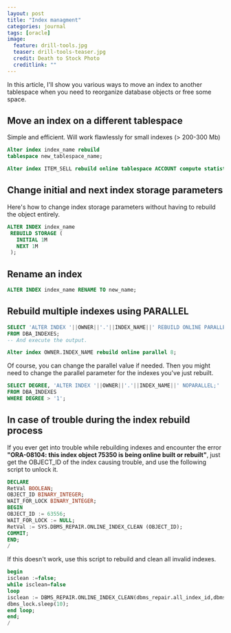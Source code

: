 ```yaml
---
layout: post
title: "Index managment"
categories: journal
tags: [oracle]
image:
  feature: drill-tools.jpg
  teaser: drill-tools-teaser.jpg
  credit: Death to Stock Photo
  creditlink: ""
---
```

In this article, I'll show you various ways to move an index to another tablespace when you need to reorganize database objects or free some space.

## Move an index on a different tablespace

Simple and efficient. Will work flawlessly for small indexes (> 200-300 Mb)

``` SQL
Alter index index_name rebuild
tablespace new_tablespace_name;

Alter index ITEM_SELL rebuild online tablespace ACCOUNT compute statistics;

```

## Change initial and next index storage parameters

Here's how to change index storage parameters without having to rebuild the object entirely.

``` SQL
ALTER INDEX index_name
 REBUILD STORAGE (
   INITIAL 1M
   NEXT 1M
 );
```

## Rename an index

``` SQL
ALTER INDEX index_name RENAME TO new_name;
```

## Rebuild multiple indexes using PARALLEL

``` SQL
SELECT 'ALTER INDEX '||OWNER||'.'||INDEX_NAME||' REBUILD ONLINE PARALLEL 8;'
FROM DBA_INDEXES;
-- And execute the output.

Alter index OWNER.INDEX_NAME rebuild online parallel 8;
```

Of course, you can change the parallel value if needed.
Then you might need to change the parallel parameter for the indexes you've just rebuilt.

``` SQL
SELECT DEGREE, 'ALTER INDEX '||OWNER||'.'||INDEX_NAME||' NOPARALLEL;'
FROM DBA_INDEXES
WHERE DEGREE > '1';
```

## In case of trouble during the index rebuild process

If you ever get into trouble while rebuilding indexes and encounter the error **"ORA-08104: this index object 75350 is being online built or rebuilt"**, just get the OBJECT_ID of the index causing trouble, and use the following script to unlock it.

``` SQL
DECLARE
RetVal BOOLEAN;
OBJECT_ID BINARY_INTEGER;
WAIT_FOR_LOCK BINARY_INTEGER;
BEGIN
OBJECT_ID := 63556;
WAIT_FOR_LOCK := NULL;
RetVal := SYS.DBMS_REPAIR.ONLINE_INDEX_CLEAN (OBJECT_ID);
COMMIT;
END;
/
```

If this doesn't work, use this script to rebuild and clean all invalid indexes.

``` SQL
begin
isclean :=false;
while isclean=false
loop
isclean := DBMS_REPAIR.ONLINE_INDEX_CLEAN(dbms_repair.all_index_id,dbms_repair.lock_wait);
dbms_lock.sleep(10);
end loop;
end;
/
```
